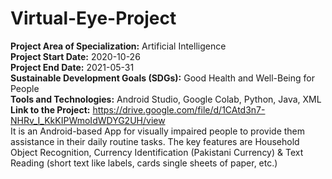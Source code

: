 # Virtual-Eye-Project
**Project Area of Specialization:**	Artificial Intelligence                                                                                                                         
**Project Start Date:**	2020-10-26	                                                                                                                                               
**Project End Date:**	2021-05-31                                                                                                                                                   
**Sustainable Development Goals (SDGs):** Good Health and Well-Being for People                                                                                                     
**Tools and Technologies:** Android Studio, Google Colab, Python, Java, XML                                 
**Link to the Project:** https://drive.google.com/file/d/1CAtd3n7-NHRv_I_KkKIPWmoIdWDYG2UH/view                                                     
It is an Android-based App for visually impaired people to provide them assistance in their daily routine tasks. The key features are Household Object Recognition, Currency Identification (Pakistani Currency) & Text Reading (short text like labels, cards single sheets of paper, etc.)

